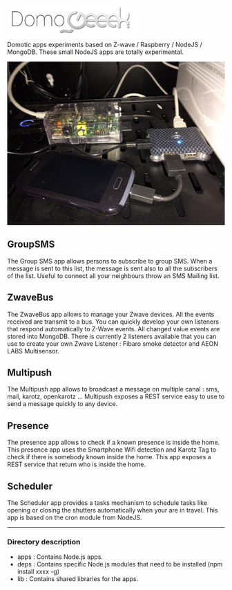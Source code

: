 ![DomoGeeek](./img/logo.jpg "Domogeek")

Domotic apps experiments based on Z-wave / Raspberry / NodeJS / MongoDB.
These small NodeJS apps are totally experimental.

![DomoGeeek Raspberry](./img/installation.jpg "Raspberry")


## GroupSMS
The Group SMS app allows persons to subscribe to group SMS. 
When a message is sent to this list, the message is sent also to all the subscribers of the list.
Useful to connect all your neighbours throw an SMS Mailing list.

## ZwaveBus
The ZwaveBus app allows to manage your Zwave devices. All the events received are transmit to a bus.
You can quickly develop your own listeners that respond automatically to Z-Wave events.
All changed value events are stored into MongoDB.
There is currently 2 listeners available that you can use to create your own Zwave Listener : Fibaro smoke detector and AEON LABS Multisensor.

## Multipush
The Multipush app allows to broadcast a message on multiple canal : sms, mail, karotz, openkarotz ...
Multipush exposes a REST service easy to use to send a message quickly to any device.

## Presence
The presence app allows to check if a known presence is inside the home. This presence app uses the Smartphone Wifi detection and 
Karotz Tag to check if there is somebody known inside the home.
This app exposes a REST service that return who is inside the home.

## Scheduler
The Scheduler app provides a tasks mechanism to schedule tasks like opening or closing the shutters automatically when your are in travel.
This app is based on the cron module from NodeJS.


----
### Directory description

* apps : Contains Node.js apps.
* deps : Contains specific Node.js modules that need to be installed (npm install xxxx -g)
* lib  : Contains shared libraries for the apps.